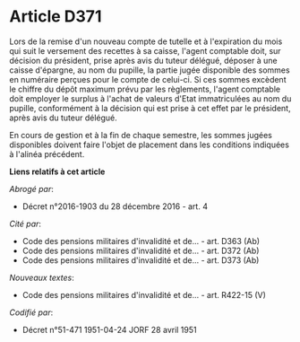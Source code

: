 # Article D371

Lors de la remise d'un nouveau compte de tutelle et à l'expiration du mois qui suit le versement des recettes à sa caisse,
l'agent comptable doit, sur décision du président, prise après avis du tuteur délégué, déposer à une caisse d'épargne, au nom
du pupille, la partie jugée disponible des sommes en numéraire perçues pour le compte de celui-ci. Si ces sommes excèdent le
chiffre du dépôt maximum prévu par les règlements, l'agent comptable doit employer le surplus à l'achat de valeurs d'Etat
immatriculées au nom du pupille, conformément à la décision qui est prise à cet effet par le président, après avis du tuteur
délégué.

En cours de gestion et à la fin de chaque semestre, les sommes jugées disponibles doivent faire l'objet de placement dans les
conditions indiquées à l'alinéa précédent.

**Liens relatifs à cet article**

_Abrogé par_:

  - Décret n°2016-1903 du 28 décembre 2016 - art. 4

_Cité par_:

  - Code des pensions militaires d'invalidité et de... - art. D363 (Ab)
  - Code des pensions militaires d'invalidité et de... - art. D372 (Ab)
  - Code des pensions militaires d'invalidité et de... - art. D373 (Ab)

_Nouveaux textes_:

  - Code des pensions militaires d'invalidité et de... - art. R422-15 (V)

_Codifié par_:

  - Décret n°51-471 1951-04-24 JORF 28 avril 1951
